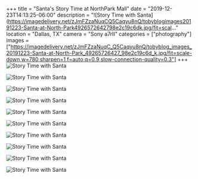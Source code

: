 +++
title = "Santa's Story Time at NorthPark Mall"
date = "2019-12-23T14:13:25-06:00"
description = "![Story Time with Santa](https://imagedelivery.net/zJmFZzaNuqCQ5Caqyu8nQ/tobyblogimages20191223-Santa-at-North-Park4926572642798e2c19c6dk.jpg/fit=scal..."
location = "Dallas, TX"
camera = "Sony a7rII"
categories = ["photography"]
images = ["https://imagedelivery.net/zJmFZzaNuqC_Q5Caqyu8nQ/tobyblog_images_20191223-Santa-at-North-Park_49265726427_98e2c19c6d_k.jpg/fit=scale-down,w=780,sharpen=1,f=auto,q=0.9,slow-connection-quality=0.3"]
+++
![Story Time with Santa](https://imagedelivery.net/zJmFZzaNuqC_Q5Caqyu8nQ/tobyblog_images_20191223-Santa-at-North-Park_49265726427_98e2c19c6d_k.jpg/fit=scale-down,w=780,sharpen=1,f=auto,q=0.9,slow-connection-quality=0.3)
<!--more-->

![Story Time with Santa](https://imagedelivery.net/zJmFZzaNuqC_Q5Caqyu8nQ/tobyblog_images_20191223-Santa-at-North-Park_49265727082_d03ea6a2df_k.jpg/fit=scale-down,w=780,sharpen=1,f=auto,q=0.9,slow-connection-quality=0.3)

![Story Time with Santa](https://imagedelivery.net/zJmFZzaNuqC_Q5Caqyu8nQ/tobyblog_images_20191223-Santa-at-North-Park_49265727427_0781e52306_k.jpg/fit=scale-down,w=780,sharpen=1,f=auto,q=0.9,slow-connection-quality=0.3)

![Story Time with Santa](https://imagedelivery.net/zJmFZzaNuqC_Q5Caqyu8nQ/tobyblog_images_20191223-Santa-at-North-Park_49265729452_42008743ee_k.jpg/fit=scale-down,w=780,sharpen=1,f=auto,q=0.9,slow-connection-quality=0.3)

![Story Time with Santa](https://imagedelivery.net/zJmFZzaNuqC_Q5Caqyu8nQ/tobyblog_images_20191223-Santa-at-North-Park_49265072453_cfbe66c383_k.jpg/fit=scale-down,w=780,sharpen=1,f=auto,q=0.9,slow-connection-quality=0.3)

![Story Time with Santa](https://imagedelivery.net/zJmFZzaNuqC_Q5Caqyu8nQ/tobyblog_images_20191223-Santa-at-North-Park_49265535816_865c3eb483_k.jpg/fit=scale-down,w=780,sharpen=1,f=auto,q=0.9,slow-connection-quality=0.3)

![Story Time with Santa](https://imagedelivery.net/zJmFZzaNuqC_Q5Caqyu8nQ/tobyblog_images_20191223-Santa-at-North-Park_49265728782_a552bc1c54_k.jpg/fit=scale-down,w=780,sharpen=1,f=auto,q=0.9,slow-connection-quality=0.3)

![Story Time with Santa](https://imagedelivery.net/zJmFZzaNuqC_Q5Caqyu8nQ/tobyblog_images_20191223-Santa-at-North-Park_49265534276_9242c5b632_k.jpg/fit=scale-down,w=780,sharpen=1,f=auto,q=0.9,slow-connection-quality=0.3)

![Story Time with Santa](https://imagedelivery.net/zJmFZzaNuqC_Q5Caqyu8nQ/tobyblog_images_20191223-Santa-at-North-Park_49265729157_54e35a8b82_k.jpg/fit=scale-down,w=780,sharpen=1,f=auto,q=0.9,slow-connection-quality=0.3)

![Story Time with Santa](https://imagedelivery.net/zJmFZzaNuqC_Q5Caqyu8nQ/tobyblog_images_20191223-Santa-at-North-Park_49265072008_0cbaebf003_k.jpg/fit=scale-down,w=780,sharpen=1,f=auto,q=0.9,slow-connection-quality=0.3)
